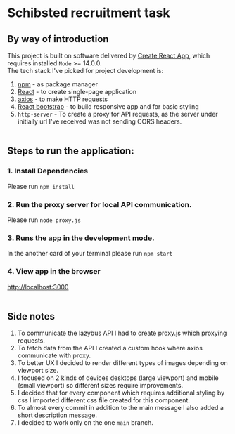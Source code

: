 # Schibsted recruitment task
## By way of introduction
This project is built on software delivered by [Create React App](https://create-react-app.dev/), which requires installed `Node` >= 14.0.0.<br/>
The tech stack I've picked for project development is:
1. [npm](https://www.npmjs.com/) - as package manager
2. [React](https://reactjs.org/) - to create single-page application 
3. [axios](https://www.npmjs.com/package/axios) - to make HTTP requests
4. [React bootstrap](https://react-bootstrap.github.io/) - to build responsive app and for basic styling
5. `http-server` - To create a proxy for API requests, as the server under initially url I've received was not sending CORS headers.<br/><br/>

## Steps to run the application:

### 1. Install Dependencies
Please run `npm install`<br/>

### 2. Run the proxy server for local API communication. 
Please run `node proxy.js`<br/>

### 3. Runs the app in the development mode.
In the another card of your terminal please run `npm start`<br/>

### 4. View app in the browser
[http://localhost:3000](http://localhost:3000)<br/><br/>


## Side notes
1. To communicate the lazybus API I had to create proxy.js which proxying requests.
2. To fetch data from the API I created a custom hook where axios communicate with proxy.
3. To better UX I decided to render different types of images depending on viewport size.
4. I focused on 2 kinds of devices desktops (large viewport) and mobile (small viewport) so different sizes require improvements.
5. I decided that for every component which requires additional styling by css I imported different css file created for this component.
6. To almost every commit in addition to the main message I also added a short description message.
7. I decided to work only on the one `main` branch.<br/><br/>

